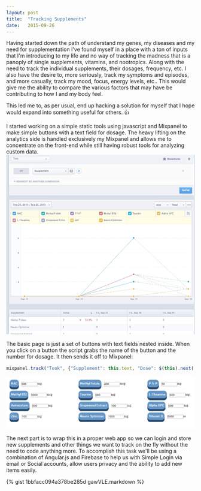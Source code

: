 ```yaml
---
layout: post
title:  "Tracking Supplements"
date:   2015-09-26
---
```


Having started down the path of understand my genes, my diseases and my need for supplementation I've found myself in a place with a ton of inputs that I'm introducing to my life and no way of tracking the madness that is a panoply of single supplements, vitamins, and nootropics. Along with the need to track the individual supplements, their dosages, frequency, etc. I also have the desire to, more seriously, track my symptoms and episodes, and more casually, track my mood, focus, energy levels, etc.. This would give me the ability to compare the various factors that may have be contributing to how I and my body feel.

This led me to, as per usual, end up hacking a solution for myself that I hope would expand into something useful for others. :thumbsup:

I started working on a simple static tools using javascript and Mixpanel to make simple buttons with a text field for dosage. The heavy lifting on the analytics side is handled exclusively my Mixpanel and allows me to concentrate on the front-end while still having robust tools for analyzing custom data.
![Mixpanel Supplement Report Screenshot](./images/mixpanel.jpg)

The basic page is just a set of buttons with text fields nested inside. When you click on a button the script grabs the name of the button and the number for dosage. It then sends it off to Mixpanel:

```javascript
mixpanel.track("Took", {"Supplement": this.text, "Dose": $(this).next('input').val();});
```

![Codepen example with buttons, screenshot](./images/gawVLE.jpg)



The next part is to wrap this in a proper web app so we can login and store new supplements and other things we want to track on the fly without the need to code anything more.
To accomplish this task we'll be using a combination of Angular.js and Firebase to help us with Simple Login via email or Social accounts, allow users privacy and the ability to add new items easily.

{% gist 1bbfacc094a378be285d gawVLE.markdown %}
